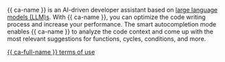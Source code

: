 {{ ca-name }} is an AI-driven developer assistant based on [large language models (LLM)s](https://en.wikipedia.org/wiki/Large_language_model). With {{ ca-name }}, you can optimize the code writing process and increase your performance. The smart autocompletion mode enables {{ ca-name }} to analyze the code context and come up with the most relevant suggestions for functions, cycles, conditions, and more.

[{{ ca-full-name }} terms of use](https://yandex.com/legal/cloud_terms_code_assistant/)